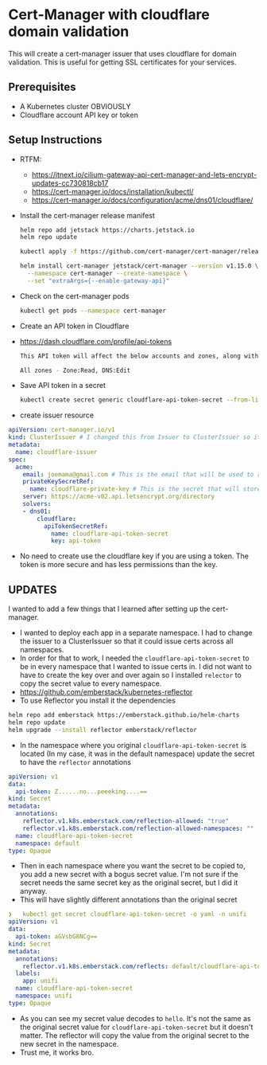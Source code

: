 # Cert-Manager with cloudflare domain validation

This will create a cert-manager issuer that uses cloudflare for domain validation.  This is useful for getting SSL certificates for your services.

## Prerequisites

- A Kubernetes cluster OBVIOUSLY
- Cloudflare account API key or token
  
## Setup Instructions

- RTFM: 
  - https://itnext.io/cilium-gateway-api-cert-manager-and-lets-encrypt-updates-cc730818cb17
  - https://cert-manager.io/docs/installation/kubectl/
  - https://cert-manager.io/docs/configuration/acme/dns01/cloudflare/
- Install the cert-manager release manifest
  ```sh
  helm repo add jetstack https://charts.jetstack.io
  helm repo update

  kubectl apply -f https://github.com/cert-manager/cert-manager/releases/download/v1.15.0/cert-manager.crds.yaml

  helm install cert-manager jetstack/cert-manager --version v1.15.0 \
    --namespace cert-manager --create-namespace \
    --set "extraArgs={--enable-gateway-api}"
  ```
- Check on the cert-manager pods
  ```sh
  kubectl get pods --namespace cert-manager
  ```
- Create an API token in Cloudflare
- https://dash.cloudflare.com/profile/api-tokens
  ```sh
  This API token will affect the below accounts and zones, along with their respective permissions
  
  All zones - Zone:Read, DNS:Edit
  ```
- Save API token in a secret
  ```sh
  kubectl create secret generic cloudflare-api-token-secret --from-literal=api-token='xxxxxx'
  ```

- create issuer resource
```yaml
apiVersion: cert-manager.io/v1
kind: ClusterIssuer # I changed this from Issuer to ClusterIssuer so it could issues certs across all namespaces
metadata:
  name: cloudflare-issuer
spec:
  acme:
    email: joemama@gmail.com # This is the email that will be used to register with Let's Encrypt
    privateKeySecretRef:
      name: cloudflare-private-key # This is the secret that will store the private key.  auto-generated by cert-manager
    server: https://acme-v02.api.letsencrypt.org/directory
    solvers:
    - dns01:
        cloudflare:
          apiTokenSecretRef:
            name: cloudflare-api-token-secret
            key: api-token
```

- No need to create use the cloudflare key if you are using a token.  The token is more secure and has less permissions than the key.

## UPDATES

I wanted to add a few things that I learned after setting up the cert-manager.

- I wanted to deploy each app in a separate namespace.  I had to change the issuer to a ClusterIssuer so that it could issue certs across all namespaces.
- In order for that to work, I needed the `cloudflare-api-token-secret` to be in every namespace that I wanted to issue certs in. I did not want to have to create the key over and over again so I installed `relector` to copy the secret value to every namespace.
- https://github.com/emberstack/kubernetes-reflector
- To use Reflector you install it the dependencies
```sh
helm repo add emberstack https://emberstack.github.io/helm-charts
helm repo update
helm upgrade --install reflector emberstack/reflector
```

- In the namespace where you original `cloudflare-api-token-secret` is located (In my case, it was in the default namespace) update the secret to have the `reflector` annotations
```yaml
apiVersion: v1
data:
  api-token: Z......no...peeeking....==
kind: Secret
metadata:
  annotations:
    reflector.v1.k8s.emberstack.com/reflection-allowed: "true"
    reflector.v1.k8s.emberstack.com/reflection-allowed-namespaces: ""
  name: cloudflare-api-token-secret
  namespace: default
type: Opaque
```
- Then in each namespace where you want the secret to be copied to, you add a new secret with a bogus secret value.  I'm not sure if the secret needs the same secret key as the original secret, but I did it anyway.
- This will have slightly different annotations than the original secret
```yaml
❯   kubectl get secret cloudflare-api-token-secret -o yaml -n unifi
apiVersion: v1
data:
  api-token: aGVsbG8NCg==
kind: Secret
metadata:
  annotations:
    reflector.v1.k8s.emberstack.com/reflects: default/cloudflare-api-token-secret
  labels:
    app: unifi
  name: cloudflare-api-token-secret
  namespace: unifi
type: Opaque
```
- As you can see my secret value decodes to `hello`. It's not the same as the original secret value for `cloudflare-api-token-secret` but it doesn't matter.  The reflector will copy the value from the original secret to the new secret in the namespace.
- Trust me, it works bro.